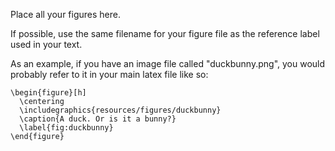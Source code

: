 Place all your figures here.

If possible, use the same filename for your figure file as the reference label
used in your text.

As an example, if you have an image file called "duckbunny.png", you
would probably refer to it in your main latex file like so:

    \begin{figure}[h]
      \centering
      \includegraphics{resources/figures/duckbunny}
      \caption{A duck. Or is it a bunny?}
      \label{fig:duckbunny}
    \end{figure}
